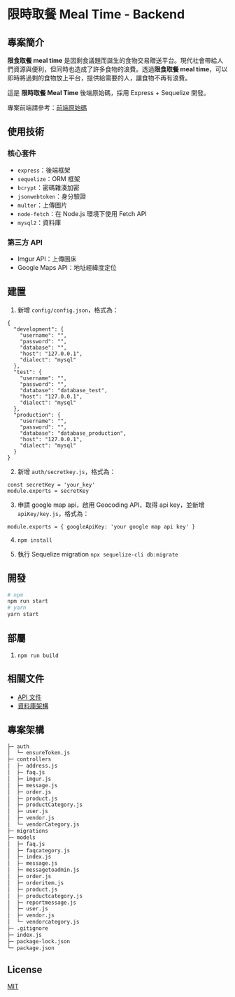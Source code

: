 # 限時取餐 Meal Time - Backend

## 專案簡介

**限食取餐 meal time** 是因剩食議題而誕生的食物交易贈送平台。現代社會帶給人們資源與便利，但同時也造成了許多食物的浪費。透過**限食取餐 meal time**，可以即時將過剩的食物放上平台，提供給需要的人，讓食物不再有浪費。

這是 **限時取餐 Meal Time** 後端原始碼，採用 Express + Sequelize 開發。

專案前端請參考：[前端原始碼](https://github.com/pcchen95/meal-time)

## 使用技術
### 核心套件
* `express`：後端框架
* `sequelize`：ORM 框架
* `bcrypt`：密碼雜湊加密
* `jsonwebtoken`：身分驗證
* `multer`：上傳圖片
* `node-fetch`：在 Node.js 環境下使用 Fetch API
* `mysql2`：資料庫

### 第三方 API
* Imgur API：上傳圖床
* Google Maps API：地址經緯度定位

## 建置
1. 新增 `config/config.json`，格式為：
```json=
{
  "development": {
    "username": "",
    "password": "",
    "database": "",
    "host": "127.0.0.1",
    "dialect": "mysql"
  },
  "test": {
    "username": "",
    "password": "",
    "database": "database_test",
    "host": "127.0.0.1",
    "dialect": "mysql"
  },
  "production": {
    "username": "",
    "password": "",
    "database": "database_production",
    "host": "127.0.0.1",
    "dialect": "mysql"
  }
}
```

2. 新增 `auth/secretkey.js`，格式為：
```javascript=
const secretKey = 'your_key'
module.exports = secretKey
```

3. 申請 google map api，啟用 Geocoding API，取得 api key，並新增 `apiKey/key.js`，格式為：
```javascript=
module.exports = { googleApiKey: 'your google map api key' }
```

4. `npm install`

5.  執行 Sequelize migration `npx sequelize-cli db:migrate`

## 開發
```bash
# npm
npm run start
# yarn
yarn start
```

## 部屬
1. `npm run build`

## 相關文件
* [API 文件](https://hackmd.io/@meal-time/rJHnNgGXt)
* [資料庫架構](https://hackmd.io/@meal-time/BJVlZRpMF)

## 專案架構
```bash
├─ auth
│  └─ ensureToken.js
├─ controllers
│  ├─ address.js
│  ├─ faq.js
│  ├─ imgur.js
│  ├─ message.js
│  ├─ order.js
│  ├─ product.js
│  ├─ productCategory.js
│  ├─ user.js
│  ├─ vendor.js
│  └─ vendorCategory.js
├─ migrations
├─ models
│  ├─ faq.js
│  ├─ faqcategory.js
│  ├─ index.js
│  ├─ message.js
│  ├─ messagetoadmin.js
│  ├─ order.js
│  ├─ orderitem.js
│  ├─ product.js
│  ├─ productcategory.js
│  ├─ reportmessage.js
│  ├─ user.js
│  ├─ vendor.js
│  └─ vendorcategory.js
├─ .gitignore
├─ index.js
├─ package-lock.json
└─ package.json

```

## License

[MIT](https://choosealicense.com/licenses/mit/)
